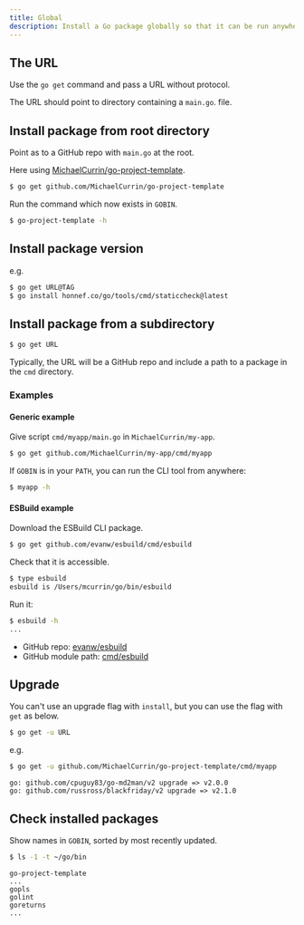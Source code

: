 ```yaml
---
title: Global
description: Install a Go package globally so that it can be run anywhere as a CLI tool
---
```



## The URL

Use the `go get` command and pass a URL without protocol.

The URL should point to directory containing a `main.go`. file.


## Install package from root directory

Point as to a GitHub repo with `main.go` at the root. 

Here using [MichaelCurrin/go-project-template](https://github.com/MichaelCurrin/go-project-template).

```sh
$ go get github.com/MichaelCurrin/go-project-template
```

Run the command which now exists in `GOBIN`.

```sh
$ go-project-template -h
```


## Install package version

e.g.

```sh
$ go get URL@TAG
$ go install honnef.co/go/tools/cmd/staticcheck@latest
```


## Install package from a subdirectory

```sh
$ go get URL
```

Typically, the URL will be a GitHub repo and include a path to a package in the `cmd` directory.

### Examples

#### Generic example

Give script `cmd/myapp/main.go` in `MichaelCurrin/my-app`.

```sh
$ go get github.com/MichaelCurrin/my-app/cmd/myapp
```

If `GOBIN` is in your `PATH`, you can run the CLI tool from anywhere:

```sh
$ myapp -h
```

#### ESBuild example

Download the ESBuild CLI package.

```sh
$ go get github.com/evanw/esbuild/cmd/esbuild
```

Check that it is accessible.

```sh
$ type esbuild
esbuild is /Users/mcurrin/go/bin/esbuild
```

Run it:

```sh
$ esbuild -h
...
```

- GitHub repo: [evanw/esbuild](https://github.com/evanw/esbuild)
- GitHub module path: [cmd/esbuild](https://github.com/evanw/esbuild/tree/master/cmd/esbuild)


## Upgrade

You can't use an upgrade flag with `install`, but you can use the flag with `get` as below.

```sh
$ go get -u URL
```

e.g.

```sh
$ go get -u github.com/MichaelCurrin/go-project-template/cmd/myapp    
```
```
go: github.com/cpuguy83/go-md2man/v2 upgrade => v2.0.0
go: github.com/russross/blackfriday/v2 upgrade => v2.1.0
```


## Check installed packages

Show names in `GOBIN`, sorted by most recently updated.

```sh
$ ls -1 -t ~/go/bin
```
```
go-project-template
...
gopls
golint
goreturns
...
```
